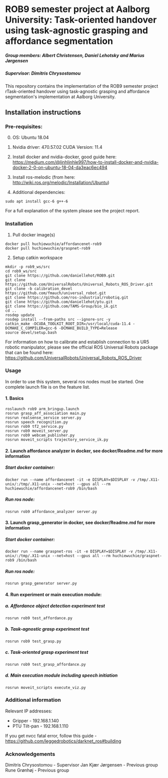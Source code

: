# ROB9 semester project at Aalborg University: Task-oriented handover using task-agnostic grasping and affordance segmentation
##### Group members: Albert Christensen, Daniel Lehotsky and Marius Jørgensen
##### Supervisor: Dimitris Chrysostomou

This repository contains the implementation of the ROB9 semester project rTask-oriented handover using task-agnostic grasping and affordance segmentation's implementation at Aalborg University.

## Installation instructions

### Pre-requisites:

0. OS: Ubuntu 18.04

1. Nvidia driver: 470.57.02
	 CUDA Version:  11.4

2. Install docker and nvidia-docker, good guide here: https://medium.com/@linhlinhle997/how-to-install-docker-and-nvidia-docker-2-0-on-ubuntu-18-04-da3eac6ec494

3. Install ros-melodic (from here: http://wiki.ros.org/melodic/Installation/Ubuntu)

4. Additional dependencies:
```
sudo apt install gcc-6 g++-6
```

For a full explanation of the system please see the project report.


### Installation

1. Pull docker image(s)
```
docker pull huchiewuchie/affordancenet-rob9
docker pull huchiewuchie/graspnet-rob9
```

2. Setup catkin workspace
```
mkdir -p rob9_ws/src
cd rob9_ws/src
git clone https://github.com/daniellehot/ROB9.git
git clone https://github.com/UniversalRobots/Universal_Robots_ROS_Driver.git
git clone -b calibration_devel https://github.com/fmauch/universal_robot.git
git clone https://github.com/ros-industrial/robotiq.git
git clone https://github.com/daniellehot/ptu.git
git clone https://github.com/TAMS-Group/bio_ik.git
cd ..
rosdep update
rosdep install --from-paths src --ignore-src -y
catkin_make -DCUDA_TOOLKIT_ROOT_DIR=/usr/local/cuda-11.4 -DCMAKE_C_COMPILER=gcc-6 -DCMAKE_BUILD_TYPE=Release
source devel/setup.bash
```
For information on how to calibrate and establish connection to a UR5 robotic manipulator, please see the official ROS Universal Robots package that can be found here: https://github.com/UniversalRobots/Universal_Robots_ROS_Driver

### Usage

In order to use this system, several ros nodes must be started. One complete launch file is on the feature list.

#### 1. Basics
```
roslaunch rob9 arm_bringup.launch
rosrun grasp_aff_association main.py
rosrun realsense_service server.py
rosrun speech recognition.py
rosrun rob9 tf2_service.py
rosrun rob9 moveit_server.py
rosrun rob9 webcam_publisher.py
rosrun moveit_scripts trajectory_service_ik.py
```

#### 2. Launch affordance analyzer in docker, see docker/Readme.md for more information

##### Start docker container:
```
docker run --name affordancenet -it -e DISPLAY=$DISPLAY -v /tmp/.X11-unix/:/tmp/.X11-unix --net=host --gpus all --rm huchiewuchie/affordancenet-rob9 /bin/bash
```

##### Run ros node:
```
rosrun rob9 affordance_analyzer server.py
```


#### 3. Launch grasp_generator in docker, see docker/Readme.md for more information

##### Start docker container:
```
docker run --name graspnet-ros -it -e DISPLAY=$DISPLAY -v /tmp/.X11-unix/:/tmp/.X11-unix --net=host --gpus all --rm huchiewuchie/graspnet-rob9 /bin/bash
```

##### Run ros node:
```
rosrun grasp_generator server.py
```

#### 4. Run experiment or main execution module:

##### a. Affordance object detection experiment test
```
rosrun rob9 test_affordance.py
```

##### b. Task-agnostic grasp experiment test
```
rosrun rob9 test_grasp.py
```

##### c. Task-oriented grasp experiment test
```
rosrun rob9 test_grasp_affordance.py
```

##### d. Main execution module including speech initiation
```
rosrun moveit_scripts execute_viz.py
```

### Additional information
Relevant IP addresses:
- Gripper - 192.168.1.140
- PTU Tilt-pan - 192.168.1.110

If you get nvcc fatal error, follow this guide - https://github.com/leggedrobotics/darknet_ros#building

### Acknowledgements

Dimitris Chrysostomou - Supervisor
Jan Kjær Jørgensen - Previous group
Rune Grønhøj - Previous group
